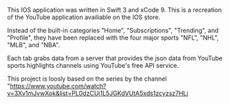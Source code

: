 This IOS application was written in Swift 3 and xCode 9. This is a recreation of the YouTube application availiable on the IOS store.

Instead of the built-in categories "Home", "Subscriptions", "Trending", and "Profile", they have been replaced with the four major sports "NFL", "NHL", "MLB", and "NBA".

Each tab grabs data from a server that provides the json data from YouTube sports highlights channels using YouTube's free API service.

This project is loosly based on the series by the channel "https://www.youtube.com/watch?v=3Xv1mJvwXok&list=PL0dzCUj1L5JGKdVUtA5xds1zcyzsz7HLj

